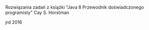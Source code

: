 Rozwiązania zadań z książki 
"Java 8 Przewodnik doświadczonego programisty"
Cay S. Horstman

jrd 2016 
